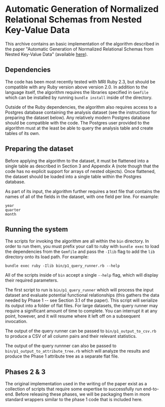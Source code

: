 # Automatic Generation of Normalized Relational Schemas from Nested Key-Value Data

This archive contains an basic implementation of the algorithm described
in the paper "Automatic Generation of Normalized Relational Schemas
from Nested Key-Value Data" (available
[here](http://cs-www.cs.yale.edu/homes/dna/papers/schemagen-sigmod16.pdf)).

## Dependencies
The code has been most recently tested with MRI Ruby 2.3, but should be
compatible with any Ruby version above version 2.0. In addition to the
language itself, the algorithm requires the libraries specified in
`Gemfile` which can be installed by running `bundle install` inside of
the directory.

Outside of the Ruby dependencies, the algorithm also requires access to
a Postgres database containing the analysis dataset (see the
instructions for preparing the dataset below). Any relatively modern
Postgres database should be compatible with the code. The Postgres user
provided to the algorithm must at the least be able to query the
analysis table and create tables of its own.

## Preparing the dataset
Before applying the algorithm to the dataset, it must be flattened into
a single table as described in Section 3 and Appendix A (note though
that the code has no explicit support for arrays of nested objects).
Once flattened, the dataset should be loaded into a single table within
the Postgres database.

As part of its input, the algorithm further requires a text file that
contains the names of all of the fields in the dataset, with one field
per line. For example:

    year
    quarter
    month

## Running the system
The scripts for invoking the algorithm are all within the `bin`
directory. In order to run them, you must prefix your call to ruby with
`bundle exec` to load the dependencies from the `Gemfile` and pass the
`-Ilib` flag to add the `lib` directory onto its load path. For example:

    bundle exec ruby -Ilib bin/p1_query_runner.rb --help

All of the scripts inside of `bin` accept a single `--help` flag, which
will display their required parameters.

The first script to run is `bin/p1_query_runner` which will process the
input dataset and evaluate potential functional relationships (this
gathers the data needed by Phase 1 -- see Section 3.1 of the paper).
This script will serialize its output into a folder of flat files. For
large datasets, the query runner may require a significant amount of
time to complete. You can interrupt it at any point, however, and it
will resume where it left off on a subsequent invocation.

The output of the query runner can be passed to `bin/p1_output_to_csv.rb`
to produce a CSV of all column pairs and their relevant statistics.

The output of the query runnner can also be passed to
`bin/p1_output_to_attribute_tree.rb` which will analyze the results and
produce the Phase 1 attribute tree as a separate flat file.

## Phases 2 & 3
The original implementation used in the writing of the paper exist as a
collection of scripts that require some expertise to successfully run
end-to-end. Before releasing these phases, we will be packaging them in
more standard wrappers similar to the phase 1 code that is included
here.
